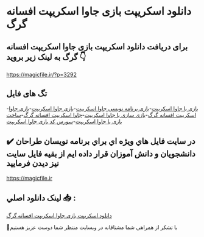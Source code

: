 # دانلود اسکریپت بازی جاوا اسکریپت افسانه گرگ

## برای دریافت دانلود اسکریپت بازی جاوا اسکریپت افسانه گرگ به لینک زیر بروید 👇

https://magicfile.ir/?p=3292

## تگ های فایل

-[بازی با جاوا اسکریپت](https://magicfile.ir/product/%d8%a7%d8%b3%da%a9%d8%b1%db%8c%d9%be%d8%aa-%d8%a8%d8%a7%d8%b2%db%8c-%d8%ac%d8%a7%d9%88%d8%a7-%d8%a7%d8%b3%da%a9%d8%b1%db%8c%d9%be%d8%aa-%d8%a7%d9%81%d8%b3%d8%a7%d9%86%d9%87-%da%af%d8%b1%da%af/)-[بازی برنامه نویسی جاوا اسکریپت](https://magicfile.ir/product/%d8%a7%d8%b3%da%a9%d8%b1%db%8c%d9%be%d8%aa-%d8%a8%d8%a7%d8%b2%db%8c-%d8%ac%d8%a7%d9%88%d8%a7-%d8%a7%d8%b3%da%a9%d8%b1%db%8c%d9%be%d8%aa-%d8%a7%d9%81%d8%b3%d8%a7%d9%86%d9%87-%da%af%d8%b1%da%af/)-[بازی جاوا اسکریپت](https://magicfile.ir/product/%d8%a7%d8%b3%da%a9%d8%b1%db%8c%d9%be%d8%aa-%d8%a8%d8%a7%d8%b2%db%8c-%d8%ac%d8%a7%d9%88%d8%a7-%d8%a7%d8%b3%da%a9%d8%b1%db%8c%d9%be%d8%aa-%d8%a7%d9%81%d8%b3%d8%a7%d9%86%d9%87-%da%af%d8%b1%da%af/)-[بازی جاوا اسکریپت افسانه گرگ](https://magicfile.ir/product/%d8%a7%d8%b3%da%a9%d8%b1%db%8c%d9%be%d8%aa-%d8%a8%d8%a7%d8%b2%db%8c-%d8%ac%d8%a7%d9%88%d8%a7-%d8%a7%d8%b3%da%a9%d8%b1%db%8c%d9%be%d8%aa-%d8%a7%d9%81%d8%b3%d8%a7%d9%86%d9%87-%da%af%d8%b1%da%af/)-[بازی سازی با جاوا اسکریپت](https://magicfile.ir/product/%d8%a7%d8%b3%da%a9%d8%b1%db%8c%d9%be%d8%aa-%d8%a8%d8%a7%d8%b2%db%8c-%d8%ac%d8%a7%d9%88%d8%a7-%d8%a7%d8%b3%da%a9%d8%b1%db%8c%d9%be%d8%aa-%d8%a7%d9%81%d8%b3%d8%a7%d9%86%d9%87-%da%af%d8%b1%da%af/)-[جاوا اسکریپت افسانه گرگ](https://magicfile.ir/product/%d8%a7%d8%b3%da%a9%d8%b1%db%8c%d9%be%d8%aa-%d8%a8%d8%a7%d8%b2%db%8c-%d8%ac%d8%a7%d9%88%d8%a7-%d8%a7%d8%b3%da%a9%d8%b1%db%8c%d9%be%d8%aa-%d8%a7%d9%81%d8%b3%d8%a7%d9%86%d9%87-%da%af%d8%b1%da%af/)-[ساخت بازی با جاوا اسکریپت](https://magicfile.ir/product/%d8%a7%d8%b3%da%a9%d8%b1%db%8c%d9%be%d8%aa-%d8%a8%d8%a7%d8%b2%db%8c-%d8%ac%d8%a7%d9%88%d8%a7-%d8%a7%d8%b3%da%a9%d8%b1%db%8c%d9%be%d8%aa-%d8%a7%d9%81%d8%b3%d8%a7%d9%86%d9%87-%da%af%d8%b1%da%af/)-[سورس کد بازی جاوا اسکریپت](https://magicfile.ir/product/%d8%a7%d8%b3%da%a9%d8%b1%db%8c%d9%be%d8%aa-%d8%a8%d8%a7%d8%b2%db%8c-%d8%ac%d8%a7%d9%88%d8%a7-%d8%a7%d8%b3%da%a9%d8%b1%db%8c%d9%be%d8%aa-%d8%a7%d9%81%d8%b3%d8%a7%d9%86%d9%87-%da%af%d8%b1%da%af/)

## ✔️ در سايت فايل هاي ويژه اي براي برنامه نويسان طراحان دانشجويان و دانش آموزان قرار داده ايم از بقيه فايل سايت نيز ديدن فرماييد

https://magicfile.ir


## لينک دانلود اصلي 📥 :

[دانلود اسکریپت بازی جاوا اسکریپت افسانه گرگ](https://magicfile.ir/product/%d8%a7%d8%b3%da%a9%d8%b1%db%8c%d9%be%d8%aa-%d8%a8%d8%a7%d8%b2%db%8c-%d8%ac%d8%a7%d9%88%d8%a7-%d8%a7%d8%b3%da%a9%d8%b1%db%8c%d9%be%d8%aa-%d8%a7%d9%81%d8%b3%d8%a7%d9%86%d9%87-%da%af%d8%b1%da%af/) 


🙏با تشکر از همراهي شما مشتاقانه در وبسایت منتظر شما دوست عزیز هستیم


